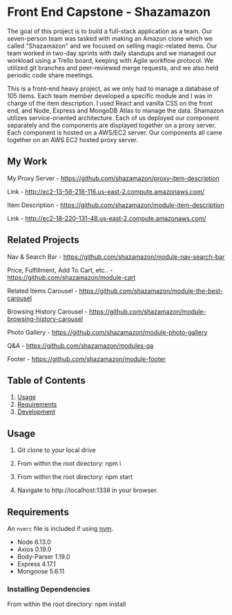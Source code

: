 # Front End Capstone - Shazamazon

The goal of this project is to build a full-stack application as a team.  Our seven-person team was tasked with making an Amazon clone which we called "Shazamazon" and we focused on selling magic-related items.  Our team worked in two-day sprints with daily standups and we managed our workload using a Trello board, keeping with Agile workflow protocol.  We utilized git branches and peer-reviewed merge requests, and we also held periodic code share meetings.

This is a front-end heavy project, as we only had to manage a database of 105 items.  Each team member developed a specific module and I was in charge of the item description.  I used React and vanilla CSS on the front end, and Node, Express and MongoDB Atlas to manage the data. Shamazon utilizes service-oriented architecture.  Each of us deployed our component separately and the components are displayed together on a proxy server.  Each component is hosted on a AWS/EC2 server.  Our components all came together on an AWS EC2 hosted proxy server.


## My Work

My Proxy Server - https://github.com/shazamazon/proxy-item-description

Link - http://ec2-13-58-218-116.us-east-2.compute.amazonaws.com/

Item Description - https://github.com/shazamazon/module-item-description

Link - http://ec2-18-220-131-48.us-east-2.compute.amazonaws.com/


## Related Projects

Nav & Search Bar - https://github.com/shazamazon/module-nav-search-bar

Price, Fulfillment, Add To Cart, etc.. - https://github.com/shazamazon/module-cart

Related Items Carousel - https://github.com/shazamazon/module-the-best-carousel

Browsing History Carousel - https://github.com/shazamazon/module-browsing-history-carousel

Photo Gallery - https://github.com/shazamazon/module-photo-gallery

Q&A - https://github.com/shazamazon/modules-qa

Footer - https://github.com/shazamazon/module-footer

## Table of Contents

1. [Usage](#Usage)
1. [Requirements](#requirements)
1. [Development](#development)

## Usage

1. Git clone to your local drive

2. From within the root directory:
  npm i

3. From within the root directory:
  npm start

4. Navigate to http://localhost:1338 in your browser.

## Requirements

An `nvmrc` file is included if using [nvm](https://github.com/creationix/nvm).

- Node 6.13.0
- Axios 0.19.0
- Body-Parser 1.19.0
- Express 4.17.1
- Mongoose 5.6.11

### Installing Dependencies

From within the root directory:
npm install


